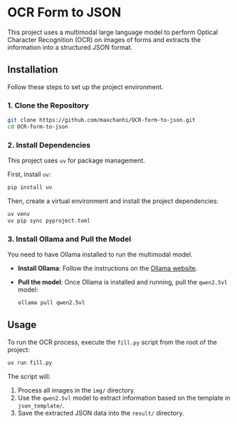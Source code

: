 # OCR Form to JSON

This project uses a multimodal large language model to perform Optical Character Recognition (OCR) on images of forms and extracts the information into a structured JSON format.

## Installation

Follow these steps to set up the project environment.

### 1. Clone the Repository

```bash
git clone https://github.com/maxchanhi/OCR-form-to-json.git
cd OCR-form-to-json
```

### 2. Install Dependencies

This project uses `uv` for package management.

First, install `uv`:

```bash
pip install uv
```

Then, create a virtual environment and install the project dependencies:

```bash
uv venv
uv pip sync pyproject.toml
```

### 3. Install Ollama and Pull the Model

You need to have Ollama installed to run the multimodal model.

- **Install Ollama**: Follow the instructions on the [Ollama website](https://ollama.com/).

- **Pull the model**: Once Ollama is installed and running, pull the `qwen2.5vl` model:

  ```bash
  ollama pull qwen2.5vl
  ```

## Usage

To run the OCR process, execute the `fill.py` script from the root of the project:

```bash
uv run fill.py
```

The script will:
1. Process all images in the `img/` directory.
2. Use the `qwen2.5vl` model to extract information based on the template in `json_template/`.
3. Save the extracted JSON data into the `result/` directory.
